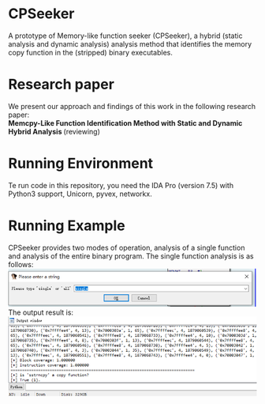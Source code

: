 # CPSeeker
A prototype of Memory-like function seeker (CPSeeker), a hybrid (static analysis and dynamic analysis) analysis method that identifies the memory copy function in the (stripped) binary executables.


# Research paper

We present our approach and findings of this work in the following research paper: <br>
<strong> Memcpy-Like Function Identification Method with Static and Dynamic Hybrid Analysis </strong> (reviewing)

# Running Environment

Te run code in this repository, you need the IDA Pro (version 7.5) with Python3 support, Unicorn, pyvex, networkx.


# Running Example
CPSeeker provides two modes of operation, analysis of a single function and analysis of the entire binary program. The single function analysis is as follows:<br>
![single](single.png "Single mode")
<br>
The output result is:<br>
![output](output.png "Single mode")


